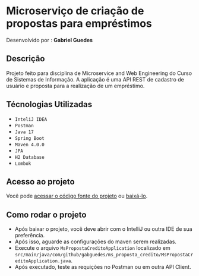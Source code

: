 # Microserviço de criação de propostas para empréstimos

Desenvolvido por : **Gabriel Guedes**

## Descrição
Projeto feito para disciplina de Microservice and Web Engineering do Curso de Sistemas de Informação.
A aplicação é uma API REST de cadastro de usuário e proposta para a realização de um empréstimo.

## Técnologias Utilizadas
- ``InteliJ IDEA``
- ``Postman``
- ``Java 17``
- ``Spring Boot``
- ``Maven 4.0.0``
- ``JPA``
- ``H2 Database``
- ``Lombok``

## Acesso ao projeto
Você pode [acessar o código fonte do projeto](https://github.com/gabguedes/ms-proposta-emprestimo/tree/main) ou [baixá-lo](https://github.com/gabguedes/ms-proposta-emprestimo/archive/refs/heads/main.zip).

## Como rodar o projeto
- Após baixar o projeto, você deve abrir com o IntelliJ ou outra IDE de sua preferência. 
- Após isso, aguarde as configurações do maven serem realizadas.
- Execute o arquivo ``MsPropostaCreditoApplication`` localizado em ``src/main/java/com/github/gabguedes/ms_proposta_credito/MsPropostaCreditoApplication.java``.
- Após executado, teste as requições no Postman ou em outra API Client.

